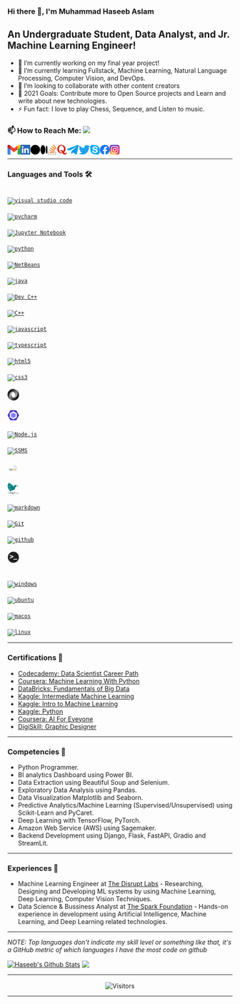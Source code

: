 <!--
**HaseebRajput007/HaseebRajput007** is a ✨ _special_ ✨ repository because its `README.md` (this file) appears on your GitHub profile.

Here are some ideas to get you started:

- 🔭 I’m currently working on ...
- 🌱 I’m currently learning ...
- 👯 I’m looking to collaborate on ...
- 🤔 I’m looking for help with ...
- 💬 Ask me about ...
- 📫 How to reach me: ...
- 😄 Pronouns: ...
- ⚡ Fun fact: ...
-->

### Hi there 👋, I'm Muhammad Haseeb Aslam

## An Undergraduate Student, Data Analyst, and Jr. Machine Learning Engineer!

- 🔭 I’m currently working on my final year project!
- 🌱 I’m currently learning Fullstack, Machine Learning, Natural Language Processing, Computer Vision, and DevOps.
- 👯 I’m looking to collaborate with other content creators
- 🥅 2021 Goals: Contribute more to Open Source projects and Learn and write about new technologies.
- ⚡ Fun fact: I love to play Chess, Sequence, and Listen to music.

### 📫 How to Reach Me: <img src="https://media.giphy.com/media/LnQjpWaON8nhr21vNW/giphy.gif" height="32">

<!-- [<img align="left" alt="Sabesan" height="22px" src="./SocialLogo/Web.png" />][website] -->
[<img align="left" alt="Sabesan | Gmail" height="22px" src="./SocialLogo/Gmail.png" />][gmail]
[<img align="left" alt="Sabesan | LinkedIn" height="22px" src="./SocialLogo/LinkedIn.png" />][linkedin]
[<img align="left" alt="Sabesan | Medium" height="22px" src="./SocialLogo/Medium.png" />][medium]
[<img align="left" alt="Sabesan | Stackoverflow" height="22px" src="./SocialLogo/StackOverflow.png" />][stackoverflow]
[<img align="left" alt="Sabesan | Quora" height="22px" src="./SocialLogo/Quora.png" />][quora]
[<img align="left" alt="Sabesan | Telegram" height="22px" src="./SocialLogo/Telegram.png" />][telegram]
[<img align="left" alt="Sabesan | Twitter" height="22px" src="./SocialLogo/Twitter.png" />][twitter]
[<img align="left" alt="Sabesan | Skype" height="22px" src="./SocialLogo/Skype.png" />][skype]
[<img align="left" alt="Sabesan | Facebook" height="22px" src="./SocialLogo/Facebook.png" />][facebook]
[<img align="left" alt="Sabesan | Instagram" height="22px" src="./SocialLogo/Instagram.png" />][instagram]

<br />


---

### Languages and Tools 🛠️

[<code>
<img alt="visual studio code" width="26px" src="https://img.icons8.com/fluent/240/000000/visual-studio-code-2019.png" />
</code>](https://code.visualstudio.com/)
[<code>
<img alt="pycharm" width="26px" src="https://img.icons8.com/color/240/000000/pycharm.png" />
</code>](https://www.jetbrains.com/pycharm/)
[<code>
<img alt="Jupyter Notebook" width="26px" src="https://upload.wikimedia.org/wikipedia/commons/thumb/3/38/Jupyter_logo.svg/1200px-Jupyter_logo.svg.png" />
</code>](https://jupyter.org/)
[<code>
<img alt="python" width="26px" src="https://img.icons8.com/color/240/000000/python.png">
</code>](https://www.python.org/)
[<code>
<img alt="NetBeans" width="26px" src="https://upload.wikimedia.org/wikipedia/commons/thumb/9/98/Apache_NetBeans_Logo.svg/888px-Apache_NetBeans_Logo.svg.png" />
</code>](https://netbeans.apache.org/)
[<code>
<img alt="java" width="26px" src="https://img.icons8.com/color/240/000000/java-coffee-cup-logo.png">
</code>](https://docs.oracle.com/en/java/)
[<code>
<img alt="Dev C++" width="26px" src="https://encrypted-tbn0.gstatic.com/images?q=tbn:ANd9GcQfsHiS9nU2huAb9J6lhY6Q_tzpS5lB5fW1nQ&usqp=CAU" />
</code>](https://bloodshed-dev-c.en.softonic.com/download)
[<code>
<img alt="C++" width="26px" src="https://upload.wikimedia.org/wikipedia/commons/thumb/1/18/ISO_C%2B%2B_Logo.svg/1200px-ISO_C%2B%2B_Logo.svg.png">
</code>](https://www.cplusplus.com/)
[<code>
<img alt="javascript" width="26px" src="https://img.icons8.com/color/240/000000/javascript.png" />
</code>](https://developer.mozilla.org/en-US/docs/Web/JavaScript)
[<code>
<img alt="typescript" width="26px" src="https://img.icons8.com/color/240/000000/typescript.png">
</code>](https://www.typescriptlang.org/)
[<code>
<img alt="html5" width="26px" src="https://img.icons8.com/color/240/000000/html-5.png">
</code>](https://developer.mozilla.org/en-US/docs/Web/HTML)
[<code>
<img alt="css3" width="26px" src="https://img.icons8.com/color/240/000000/css3.png">
</code>](https://developer.mozilla.org/en-US/docs/Web/CSS)
[<code>
<img alt="json" width="26px" src="https://raw.githubusercontent.com/github/explore/80688e429a7d4ef2fca1e82350fe8e3517d3494d/topics/json/json.png">
</code>](https://www.json.org/json-en.html)
[<code>
<img alt="eslint" width="26px" src="https://raw.githubusercontent.com/github/explore/80688e429a7d4ef2fca1e82350fe8e3517d3494d/topics/eslint/eslint.png">
</code>](https://eslint.org/)
[<code>
<img alt="Node.js" width="26px" src="https://img.icons8.com/color/240/000000/nodejs.png">
</code>](https://nodejs.org/en/)
[<code>
<img alt="SSMS" width="26px" src="https://brandslogos.com/wp-content/uploads/thumbs/microsoft-sql-server-logo-vector.svg">
</code>](https://docs.microsoft.com/en-us/sql/ssms/download-sql-server-management-studio-ssms)
[<code>
<img alt="MySQL" width="26px" src="https://raw.githubusercontent.com/github/explore/80688e429a7d4ef2fca1e82350fe8e3517d3494d/topics/mysql/mysql.png">
</code>](https://dev.mysql.com/)
[<code>
<img alt="latex" width="26px" src="https://raw.githubusercontent.com/github/explore/80688e429a7d4ef2fca1e82350fe8e3517d3494d/topics/latex/latex.png">
</code>](https://www.latex-project.org/)
[<code>
<img alt="markdown" width="26px" src="https://img.icons8.com/ios-filled/100/000000/markdown.png">
</code>](https://www.markdownguide.org/)
[<code>
<img alt="Git" width="26px" src="https://img.icons8.com/color/240/000000/git.png">
</code>](https://git-scm.com/)
[<code>
<img alt="github" width="26px" src="https://img.icons8.com/ios-glyphs/240/000000/github.png">
</code>](https://github.com/)
[<code>
<img alt="terminal" width="26px" src="https://raw.githubusercontent.com/github/explore/80688e429a7d4ef2fca1e82350fe8e3517d3494d/topics/terminal/terminal.png">
</code>](https://docs.microsoft.com/en-us/windows/terminal/)
<br />
[<code>
<img alt="windows" width="26px" src="https://img.icons8.com/color/240/000000/windows-10.png">
</code>](https://www.microsoft.com/en-us/windows)
[<code>
<img alt="ubuntu" width="26px" src="https://img.icons8.com/color/96/000000/ubuntu--v1.png">
</code>](https://ubuntu.com/)
[<code>
<img alt="macos" width="26px" src="https://img.icons8.com/officel/160/000000/mac-logo.png">
</code>](https://developer.apple.com/macos/)
[<code>
<img alt="linux" width="26px" src="https://img.icons8.com/color/96/000000/linux.png">
</code>](https://www.kernel.org/)

---

### Certifications 🏅
- [Codecademy: Data Scientist Career Path](https://www.codecademy.com/learn/paths/data-science)
- [Coursera: Machine Learning With Python](https://www.coursera.org/account/accomplishments/verify/Q3UMNK4MNAU8)
- [DataBricks: Fundamentals of Big Data](https://academy.databricks.com/elearning/INT-INBD-v1-SP)
- [Kaggle: Intermediate Machine Learning](https://www.kaggle.com/learn/certification/muhammadhaseebaslam/intermediate-machine-learning)
- [Kaggle: Intro to Machine Learning](https://www.kaggle.com/learn/certification/muhammadhaseebaslam/intro-to-machine-learning)
- [Kaggle: Python](https://www.kaggle.com/learn/python)
- [Coursera: AI For Eveyone](https://www.coursera.org/learn/ai-for-everyone)
- [DigiSkill: Graphic Designer](https://digiskills.pk/CourseDetails.aspx?Id=GRD101)

---

### Competencies 🤹 

- Python Programmer.
- BI analytics Dashboard using Power BI.
- Data Extraction using Beautiful Soup and Selenium.
- Exploratory Data Analysis using Pandas.
- Data Visualization Matplotlib and Seaborn.
- Predictive Analytics/Machine Learning (Supervised/Unsupervised) using Scikit-Learn and PyCaret.
- Deep Learning with TensorFlow, PyTorch.
- Amazon Web Service (AWS) using Sagemaker.
- Backend Development using Django, Flask, FastAPI, Gradio and StreamLit.

---

### Experiences 💼

- Machine Learning Engineer at [The Disrupt Labs](https://thedisruptlabs.com/) - Researching, Designing and Developing ML systems by using Machine Learning, Deep Learning, Computer Vision Techniques. 
- Data Science & Bussiness Analyst at [The Spark Foundation](https://www.thesparksfoundationsingapore.org/) - Hands-on experience in development using Artificial Intelligence, Machine Learning, and Deep Learning related technologies.

---

_NOTE: Top languages don't indicate my skill level or something like that, it's a GitHub metric of which languages I have the most code on github_

<a href="https://github-readme-stats.vercel.app/api?username=haseebrajput007&show_icons=true&hide_border=true&count_private=true&include_all_commits=true&theme=radical">
<img align="center" alt="Haseeb's Github Stats" src="https://github-readme-stats.vercel.app/api?username=haseebrajput007&show_icons=true&hide_border=true&count_private=true&include_all_commits=true&theme=radical" /></a>
<a href="https://github-readme-stats.vercel.app/api/top-langs/?username=haseebrajput007&layout=compact&theme=radical">
  <img align="center" src="https://github-readme-stats.vercel.app/api/top-langs/?username=haseebrajput007&layout=compact&theme=radical" />
</a>

---

<p align=center>                           
  <img align=center  src="https://visitor-badge.laobi.icu/badge?page_id=haseebrajput007.haseebrajput007" alt="Visitors">                     
</p>

---

[linkedin]: https://www.linkedin.com/in/muhammad-haseeb-aslam/
[medium]: https://medium.com/@haseebaslam505
[stackoverflow]: https://stackoverflow.com/users/16474038/muhammad-haseeb-aslam
[gmail]: mailto:work.haseeb505@gmail.com
[quora]: https://www.quora.com/profile/Haseeb-Aslam-27
[telegram]: https://telegram.me/iHaseebRajput
[twitter]: https://twitter.com/haseebaslam509
[skype]: https://join.skype.com/invite/xi2xyuPOc39p
[facebook]: https://www.facebook.com/haseebaslam007/
[instagram]: https://www.instagram.com/rajaa.haseeb/
